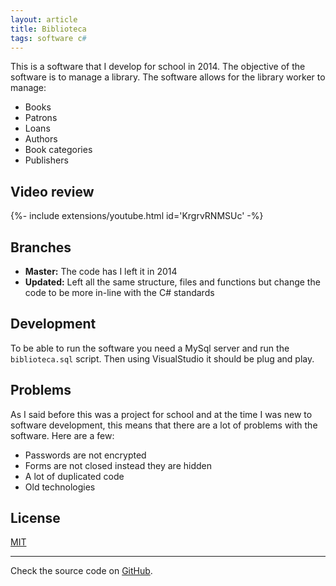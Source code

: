 ```yaml
---
layout: article
title: Biblioteca
tags: software c#
---
```


This is a software that I develop for school in 2014. The objective of the software is to manage a library. The software allows for the library worker to manage:

* Books
* Patrons
* Loans
* Authors
* Book categories
* Publishers

## Video review

<div>{%- include extensions/youtube.html id='KrgrvRNMSUc' -%}</div>

## Branches

* **Master:** The code has I left it in 2014
* **Updated:** Left all the same structure, files and functions but change the code to be more in-line with the C# standards

## Development

To be able to run the software you need a MySql server and run the `biblioteca.sql` script. Then using VisualStudio it should be plug and play.

## Problems

As I said before this was a project for school and at the time I was new to software development, this means that there are a lot of problems with the software. Here are a few:

* Passwords are not encrypted
* Forms are not closed instead they are hidden
* A lot of duplicated code
* Old technologies

## License

[MIT](https://choosealicense.com/licenses/mit/)

---

Check the source code on
[GitHub](https://github.com/cyrillbrito/biblioteca).
